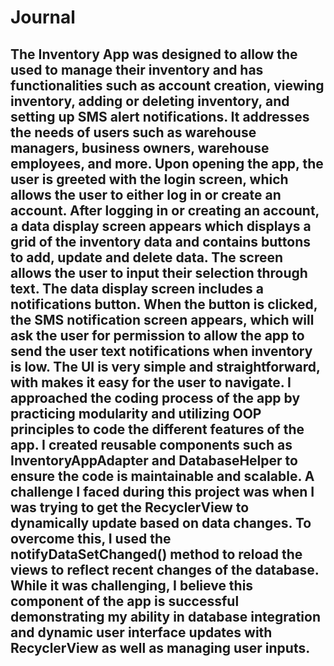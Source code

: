 # Journal
## The Inventory App was designed to allow the used to manage their inventory and has functionalities such as account creation, viewing inventory, adding or deleting inventory, and setting up SMS alert notifications. It addresses the needs of users such as warehouse managers, business owners, warehouse employees, and more. Upon opening the app, the user is greeted with the login screen, which allows the user to either log in or create an account. After logging in or creating an account, a data display screen appears which displays a grid of the inventory data and contains buttons to add, update and delete data. The screen allows the user to input their selection through text. The data display screen includes a notifications button. When the button is clicked, the SMS notification screen appears, which will ask the user for permission to allow the app to send the user text notifications when inventory is low. The UI is very simple and straightforward, with makes it easy for the user to navigate. I approached the coding process of the app by practicing modularity and utilizing OOP principles to code the different features of the app. I created reusable components such as InventoryAppAdapter and DatabaseHelper to ensure the code is maintainable and scalable. A challenge I faced during this project was when I was trying to get the RecyclerView to dynamically update based on data changes. To overcome this, I used the notifyDataSetChanged() method to reload the views to reflect recent changes of the database. While it was challenging, I believe this component of the app is successful demonstrating my ability in database integration and dynamic user interface updates with RecyclerView as well as managing user inputs.
